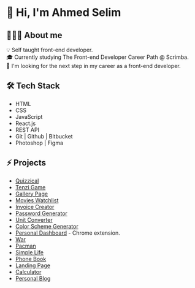 # 👋 Hi, I'm Ahmed Selim

## 👨🏻‍💻 About me
💡  Self taught front-end developer.  
🎓  Currently studying The Front-end Developer Career Path @ Scrimba.  
🔭  I'm looking for the next step in my career as a front-end developer.

## 🛠 Tech Stack
- HTML
- CSS
- JavaScript
- React.js
- REST API
- Git | Github | Bitbucket
- Photoshop | Figma

## ⚡️ Projects
- [Quizzical](https://a-selim.github.io/quizzical/)
- [Tenzi Game](https://a-selim.github.io/tenzi/)
- [Gallery Page](https://a-selim.github.io/gallery-page/)
- [Movies Watchlist](https://a-selim.github.io/movies-watchlist/)
- [Invoice Creator](https://a-selim.github.io/invoice-creator/)
- [Password Generator](https://a-selim.github.io/password-generator/)
- [Unit Converter](https://a-selim.github.io/unit-converter/)
- [Color Scheme Generator](https://a-selim.github.io/color-scheme-generator/)
- [Personal Dashboard](https://github.com/A-Selim/personal-dashboard) - Chrome extension.
- [War](https://a-selim.github.io/war/)
- [Pacman](https://a-selim.github.io/pacman/)
- [Simple Life](https://a-selim.github.io/simple-life/)
- [Phone Book](https://a-selim.github.io/phone-book/)
- [Landing Page](https://a-selim.github.io/landing-page/)
- [Calculator](https://a-selim.github.io/calculator/)
- [Personal Blog](https://a-selim.github.io/personal-blog-website/)
